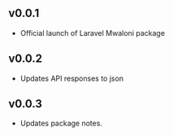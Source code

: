 ## v0.0.1

- Official launch of Laravel Mwaloni package

## v0.0.2

- Updates API responses to json

## v0.0.3

- Updates package notes.
